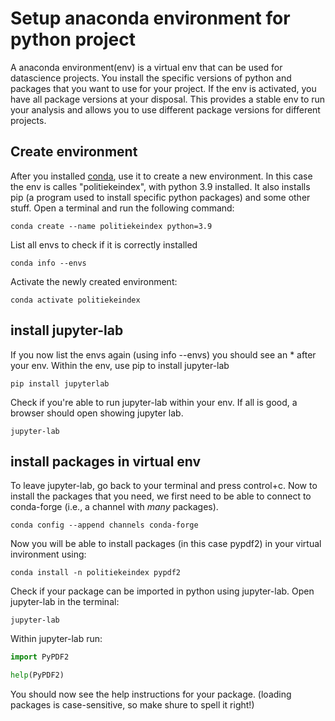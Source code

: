 
# Setup anaconda environment for python project

A anaconda environment(env) is a virtual env that can be used for datascience projects. You install the specific versions of python and packages that you want to use for your project.
If the env is activated, you have all package versions at your disposal. This provides a stable env to run your analysis and allows you to use different package versions for different projects.

## Create environment

After you installed [conda](https://anaconda.org), use it to create a new environment. In this case the env is calles "politiekeindex", with python 3.9 installed. It also installs pip (a program used to install specific python packages) and some other stuff.
Open a terminal and run the following command:
```console
conda create --name politiekeindex python=3.9
```

List all envs to check if it is correctly installed

```console
conda info --envs   
```
Activate the newly created environment:

```console
conda activate politiekeindex   
```

## install jupyter-lab
If you now list the envs again (using info --envs) you should see an * after your env. Within the env, use pip to install jupyter-lab

```console
pip install jupyterlab 
```

Check if you're able to run jupyter-lab within your env. If all is good, a browser should open showing jupyter lab.

```console
jupyter-lab 
```

## install packages in virtual env

To leave jupyter-lab, go back to your terminal and press control+c. Now to install the packages that you need, we first need to be able to connect to conda-forge (i.e., a channel with _many_ packages).
```console
conda config --append channels conda-forge
```
Now you will be able to install packages (in this case pypdf2) in your virtual invironment using:
```console
conda install -n politiekeindex pypdf2
```

Check if your package can be imported in python using jupyter-lab. Open jupyter-lab in the terminal:
```console
jupyter-lab
```
Within jupyter-lab run:
```python
import PyPDF2

help(PyPDF2)
```

You should now see the help instructions for your package. (loading packages is case-sensitive, so make shure to spell it right!)

